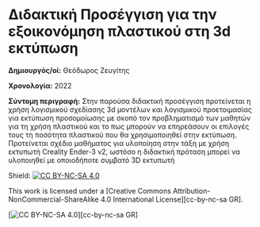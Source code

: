 # Διδακτική Προσέγγιση για την εξοικονόμηση πλαστικού στη 3d εκτύπωση

**Δημιουργός/οί:** Θεόδωρος Ζευγίτης

**Χρονολογία:** 2022

**Σύντομη περιγραφή:** Στην παρούσα διδακτική προσέγγιση προτείνεται η χρήση λογισμικού σχεδίασης 3d μοντέλων και λογισμικού προετοιμασίας για εκτύπωση προσομοίωσης με σκοπό τον προβληματισμό των μαθητών για τη χρήση πλαστικού και το πως μπορούν να επηρεάσουν οι επιλογές τους τη ποσότητα πλαστικού που θα χρησιμοποιηθεί στην εκτύπωση. Προτείνεται σχέδιο μαθήματος για υλοποίηση στην τάξη με χρήση εκτυπωτή Creality Ender-3 v2, ωστόσο η διδακτική πρόταση μπορεί να υλοποιηθεί με οποιοδήποτε συμβατό 3D εκτυπωτή


Shield: [![CC BY-NC-SA 4.0][cc-by-nc-sa-shield]][cc-by-nc-sa]

This work is licensed under a
[Creative Commons Attribution-NonCommercial-ShareAlike 4.0 International License][cc-by-nc-sa GR].

[![CC BY-NC-SA 4.0][cc-by-nc-sa-image]][cc-by-nc-sa GR]

[cc-by-nc-sa]: http://creativecommons.org/licenses/by-nc-sa/4.0/
[cc-by-nc-sa-image]: https://licensebuttons.net/l/by-nc-sa/4.0/88x31.png
[cc-by-nc-sa-shield]: https://img.shields.io/badge/License-CC%20BY--NC--SA%204.0-lightgrey.svg

